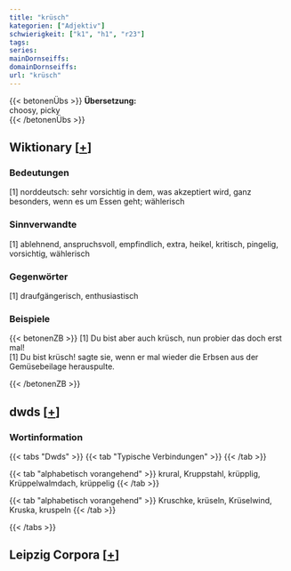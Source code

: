 ```yaml
---
title: "krüsch"
kategorien: ["Adjektiv"]
schwierigkeit: ["k1", "h1", "r23"]
tags:
series:
mainDornseiffs:
domainDornseiffs:
url: "krüsch"
---
```


{{< betonenÜbs >}}
**Übersetzung:**  
choosy, picky  
{{< /betonenÜbs >}}

## Wiktionary [[+](https://de.wiktionary.org/wiki/krüsch)]

### Bedeutungen
[1] norddeutsch: sehr vorsichtig in dem, was akzeptiert wird, ganz besonders, wenn es um Essen geht; wählerisch  

### Sinnverwandte
[1] ablehnend, anspruchsvoll, empfindlich, extra, heikel, kritisch, pingelig, vorsichtig, wählerisch  

### Gegenwörter
[1] draufgängerisch, enthusiastisch  

### Beispiele
{{< betonenZB >}}
[1] Du bist aber auch krüsch, nun probier das doch erst mal!  
[1] Du bist krüsch! sagte sie, wenn er mal wieder die Erbsen aus der Gemüsebeilage herauspulte.  

{{< /betonenZB >}}


## dwds [[+](https://www.dwds.de/wb/krüsch)]

### Wortinformation
{{< tabs "Dwds" >}}
{{< tab "Typische Verbindungen" >}}
{{< /tab >}}

{{< tab "alphabetisch vorangehend" >}}
krural, Kruppstahl, krüpplig, Krüppelwalmdach, krüppelig
{{< /tab >}}

{{< tab "alphabetisch vorangehend" >}}
Kruschke, krüseln, Krüselwind, Kruska, kruspeln
{{< /tab >}}

{{< /tabs >}}

## Leipzig Corpora [[+](https://corpora.uni-leipzig.de/en/res?word=krüsch&corpusId=deu_newscrawl-public_2018)]

